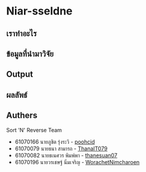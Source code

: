 # Niar-sseldne

## เราทำอะไร



## ข้อมูลที่นำมาวิจัย


## Output


## ผลลัพธ์


## Authers
Sort 'N' Reverse Team
- 61070166    นายภูชิต รุ่งระวิ     - [poohcid](https://github.com/poohcid)
- 61070079    นายธนา สามารถ         - [ThanaIT079](https://github.com/ThanaIT079)
- 61070082    นายธเนศวร พิมพ์พา     - [thanesuan07](https://github.com/thanesuan07)
- 61070196    นายวรเชษฐ์ นิ่มเจริญ  - [WorachetNimcharoen](https://github.com/WorachetNimcharoen)
